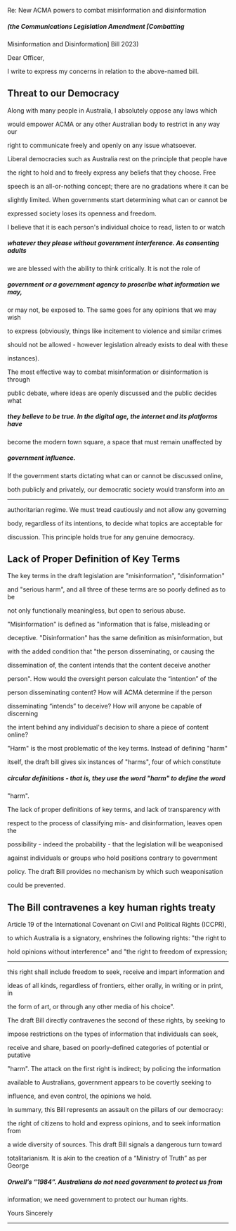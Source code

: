 Re: New ACMA powers to combat misinformation and disinformation

##### (the Communications Legislation Amendment [Combatting

 Misinformation and Disinformation] Bill 2023)

Dear Officer,

I write to express my concerns in relation to the above-named bill.

## Threat to our Democracy

Along with many people in Australia, I absolutely oppose any laws which

would empower ACMA or any other Australian body to restrict in any way our

right to communicate freely and openly on any issue whatsoever.

Liberal democracies such as Australia rest on the principle that people have

the right to hold and to freely express any beliefs that they choose. Free

speech is an all-or-nothing concept; there are no gradations where it can be

slightly limited. When governments start determining what can or cannot be

expressed society loses its openness and freedom.

I believe that it is each person's individual choice to read, listen to or watch

##### whatever they please without government interference. As consenting adults

we are blessed with the ability to think critically. It is not the role of

##### government or a government agency to proscribe what information we may,

or may not, be exposed to. The same goes for any opinions that we may wish

to express (obviously, things like incitement to violence and similar crimes

should not be allowed         - however legislation already exists to deal with these

instances).

The most effective way to combat misinformation or disinformation is through

public debate, where ideas are openly discussed and the public decides what

##### they believe to be true. In the digital age, the internet and its platforms have

become the modern town square, a space that must remain unaffected by

##### government influence.

If the government starts dictating what can or cannot be discussed online,

both publicly and privately, our democratic society would transform into an


-----

authoritarian regime. We must tread cautiously and not allow any governing

body, regardless of its intentions, to decide what topics are acceptable for

discussion. This principle holds true for any genuine democracy.

## Lack of Proper Definition of Key Terms

The key terms in the draft legislation are "misinformation", "disinformation"

and "serious harm", and all three of these terms are so poorly defined as to be

not only functionally meaningless, but open to serious abuse.

"Misinformation" is defined as "information that is false, misleading or

deceptive. "Disinformation" has the same definition as misinformation, but

with the added condition that "the person disseminating, or causing the

dissemination of, the content intends that the content deceive another

person". How would the oversight person calculate the “intention” of the

person disseminating content? How will ACMA determine if the person

disseminating “intends” to deceive? How will anyone be capable of discerning

the intent behind any individual's decision to share a piece of content online?

"Harm" is the most problematic of the key terms. Instead of defining "harm"

itself, the draft bill gives six instances of "harms", four of which constitute

##### circular definitions - that is, they use the word "harm" to define the word

"harm".

The lack of proper definitions of key terms, and lack of transparency with

respect to the process of classifying mis- and disinformation, leaves open the

possibility          - indeed the probability          - that the legislation will be weaponised

against individuals or groups who hold positions contrary to government

policy. The draft Bill provides no mechanism by which such weaponisation

could be prevented.

## The Bill contravenes a key human rights treaty

Article 19 of the International Covenant on Civil and Political Rights (ICCPR),

to which Australia is a signatory, enshrines the following rights: "the right to

hold opinions without interference" and "the right to freedom of expression;


-----

this right shall include freedom to seek, receive and impart information and

ideas of all kinds, regardless of frontiers, either orally, in writing or in print, in

the form of art, or through any other media of his choice".

The draft Bill directly contravenes the second of these rights, by seeking to

impose restrictions on the types of information that individuals can seek,

receive and share, based on poorly-defined categories of potential or putative

"harm". The attack on the first right is indirect; by policing the information

available to Australians, government appears to be covertly seeking to

influence, and even control, the opinions we hold.

In summary, this Bill represents an assault on the pillars of our democracy:

the right of citizens to hold and express opinions, and to seek information from

a wide diversity of sources. This draft Bill signals a dangerous turn toward

totalitarianism. It is akin to the creation of a “Ministry of Truth” as per George

##### Orwell’s “1984”. Australians do not need government to protect us from

information; we need government to protect our human rights.

Yours Sincerely


-----

